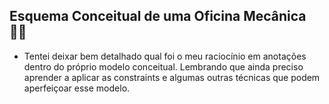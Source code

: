 ## Esquema Conceitual de uma Oficina Mecânica :man_mechanic:

- Tentei deixar bem detalhado qual foi o meu raciocínio em anotações dentro do próprio modelo conceitual. Lembrando que ainda preciso aprender a aplicar as constraints e algumas outras técnicas que podem aperfeiçoar esse modelo.
